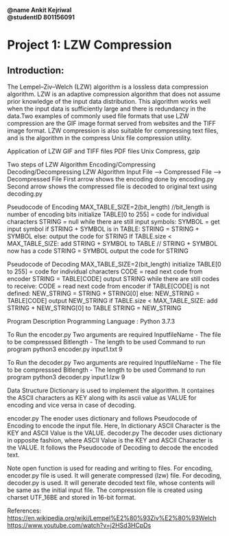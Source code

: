 **@name Ankit Kejriwal<br />
@studentID 801156091**

# Project 1: LZW Compression<br />
## **Introduction:**<br />
The Lempel–Ziv–Welch (LZW) algorithm is a lossless data compression algorithm. LZW is an adaptive compression algorithm that does not assume prior knowledge of the input data distribution. This algorithm works well when the input data is sufficiently large and there is redundancy in the data.Two examples of commonly used file formats that use LZW compression are the GIF image format served from websites and the TIFF image format. LZW compression is also suitable for compressing text files, and is the algorithm in the compress Unix file compression utility.

Application of LZW
GIF and TIFF files
PDF files
Unix Compress, gzip

Two steps of LZW Algorithm
Encoding/Compressing
Decoding/Decompressing
LZW Algorithm
Input File --> Compressed File --> Decompressed File
First arrow shows the encoding done by encoding.py
Second arrow shows the compressed file is decoded to original text using decoding.py

Pseudocode of Encoding
MAX_TABLE_SIZE=2(bit_length) //bit_length is number of encoding bits
initialize TABLE[0 to 255] = code for individual characters
STRING = null
while there are still input symbols:
SYMBOL = get input symbol
if STRING + SYMBOL is in TABLE:
STRING = STRING + SYMBOL
else:
output the code for STRING
If TABLE.size < MAX_TABLE_SIZE:
add STRING + SYMBOL to TABLE // STRING + SYMBOL now has a code
STRING = SYMBOL
output the code for STRING

Pseudocode of Decoding
MAX_TABLE_SIZE=2(bit_length)
initialize TABLE[0 to 255] = code for individual characters
CODE = read next code from encoder
STRING = TABLE[CODE]
output STRING
while there are still codes to receive:
CODE = read next code from encoder
if TABLE[CODE] is not defined:
NEW_STRING = STRING + STRING[0]
else:
NEW_STRING = TABLE[CODE]
output NEW_STRING
if TABLE.size < MAX_TABLE_SIZE:
add STRING + NEW_STRING[0] to TABLE
STRING = NEW_STRING

Program Description
Programming Language : Python 3.7.3

To Run the encoder.py
Two arguments are required
InputfileName - The file to be compresssed
Bitlength - The length to be used
Command to run program
python3 encoder.py input1.txt 9

To Run the decoder.py
Two arguments are required
InputfileName - The file to be compresssed
Bitlength - The length to be used
Command to run program
python3 decoder.py input1.lzw 9

Data Structure
Dictionary is used to implement the algorithm. It containes the ASCII characters as KEY along with its ascii value as VALUE for encoding and vice versa in case of decoding.

encoder.py
The enoder uses dictionary and follows Pseudocode of Encoding to encode the input file. Here, In dictionary ASCII Character is the KEY and ASCII Value is the VALUE.
decoder.py
The decoder uses dictionary in opposite fashion, where ASCII Value is the KEY and ASCII Character is the VALUE. It follows the Pseudocode of Decoding to decode the encoded text.

Note
open function is used for reading and writing to files.
For encoding, encoder.py file is used. It will generate compressed (lzw) file.
For decoding, decoder.py is used. It will generate decoded text file, whose contents will be same as the initial input file.
The compression file is created using charset UTF_16BE and stored in 16-bit format.

References:
https://en.wikipedia.org/wiki/Lempel%E2%80%93Ziv%E2%80%93Welch
https://www.youtube.com/watch?v=j2HSd3HCpDs

